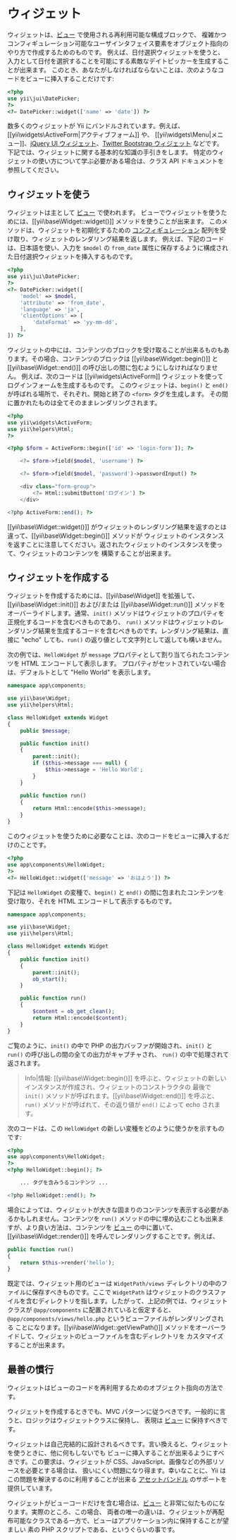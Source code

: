 ウィジェット
============

ウィジェットは、[ビュー](structure-views.md) で使用される再利用可能な構成ブロックで、
複雑かつコンフィギュレーション可能なユーザインタフェイス要素をオブジェクト指向のやり方で作成するためのものです。
例えば、日付選択ウィジェットを使うと、入力として日付を選択することを可能にする素敵なデイトピッカーを生成することが出来ます。
このとき、あなたがしなければならないことは、次のようなコードをビューに挿入することだけです:

```php
<?php
use yii\jui\DatePicker;
?>
<?= DatePicker::widget(['name' => 'date']) ?>
```

数多くのウィジェットが Yii にバンドルされています。例えば、[[yii\widgets\ActiveForm|アクティブフォーム]] や、
[[yii\widgets\Menu|メニュー]]、[jQuery UI ウィジェット](widget-jui.md)、[Twitter Bootstrap ウィジェット](widget-bootstrap.md) などです。
下記では、ウィジェットに関する基本的な知識の手引きをします。
特定のウィジェットの使い方について学ぶ必要がある場合は、クラス API ドキュメントを参照してください。


## ウィジェットを使う <a name="using-widgets"></a>

ウィジェットは主として [ビュー](structure-views.md) で使われます。
ビューでウィジェットを使うためには、[[yii\base\Widget::widget()]] メソッドを使うことが出来ます。
このメソッドは、ウィジェットを初期化するための [コンフィギュレーション](concept-configurations.md) 配列を受け取り、ウィジェットのレンダリング結果を返します。
例えば、下記のコードは、日本語を使い、入力を `$model` の `from_date`
属性に保存するように構成された日付選択ウィジェットを挿入するものです。

```php
<?php
use yii\jui\DatePicker;
?>
<?= DatePicker::widget([
    'model' => $model,
    'attribute' => 'from_date',
    'language' => 'ja',
    'clientOptions' => [
        'dateFormat' => 'yy-mm-dd',
    ],
]) ?>
```

ウィジェットの中には、コンテンツのブロックを受け取ることが出来るものもあります。その場合、コンテンツのブロックは
[[yii\base\Widget::begin()]] と [[yii\base\Widget::end()]] の呼び出しの間に包むようにしなければなりません。
例えば、次のコードは [[yii\widgets\ActiveForm]] ウィジェットを使ってログインフォームを生成するものです。
このウィジェットは、`begin()` と `end()` が呼ばれる場所で、それぞれ、開始と終了の `<form>` タグを生成します。
その間に置かれたものは全てそのままレンダリングされます。

```php
<?php
use yii\widgets\ActiveForm;
use yii\helpers\Html;
?>

<?php $form = ActiveForm::begin(['id' => 'login-form']); ?>

    <?= $form->field($model, 'username') ?>

    <?= $form->field($model, 'password')->passwordInput() ?>

    <div class="form-group">
        <?= Html::submitButton('ログイン') ?>
    </div>

<?php ActiveForm::end(); ?>
```

[[yii\base\Widget::widget()]] がウィジェットのレンダリング結果を返すのとは違って、[[yii\base\Widget::begin()]] メソッドが
ウィジェットのインスタンスを返すことに注意してください。返されたウィジェットのインスタンスを使って、ウィジェットのコンテンツを
構築することが出来ます。


## ウィジェットを作成する <a name="creating-widgets"></a>

ウィジェットを作成するためには、[[yii\base\Widget]] を拡張して、[[yii\base\Widget::init()]] および/または [[yii\base\Widget::run()]]
メソッドをオーバーライドします。通常、`init()` メソッドはウィジェットのプロパティを正規化するコードを含むべきものであり、
`run()` メソッドはウィジェットのレンダリング結果を生成するコードを含むべきものです。レンダリング結果は、直接に "echo"
しても、`run()` の返り値として文字列として返しても構いません。

次の例では、`HelloWidget` が `message` プロパティとして割り当てられたコンテンツを HTML エンコードして表示します。
プロパティがセットされていない場合は、デフォルトとして "Hello World" を表示します。

```php
namespace app\components;

use yii\base\Widget;
use yii\helpers\Html;

class HelloWidget extends Widget
{
    public $message;

    public function init()
    {
        parent::init();
        if ($this->message === null) {
            $this->message = 'Hello World';
        }
    }

    public function run()
    {
        return Html::encode($this->message);
    }
}
```

このウィジェットを使うために必要なことは、次のコードをビューに挿入するだけのことです。

```php
<?php
use app\components\HelloWidget;
?>
<?= HelloWidget::widget(['message' => 'おはよう']) ?>
```

下記は `HelloWidget` の変種で、`begin()` と `end()` の間に包まれたコンテンツを受け取り、それを
HTML エンコードして表示するものです。

```php
namespace app\components;

use yii\base\Widget;
use yii\helpers\Html;

class HelloWidget extends Widget
{
    public function init()
    {
        parent::init();
        ob_start();
    }

    public function run()
    {
        $content = ob_get_clean();
        return Html::encode($content);
    }
}
```

ご覧のように、`init()` の中で PHP の出力バッファが開始され、`init()` と `run()` の呼び出しの間の全ての出力がキャプチャされ、
`run()` の中で処理されて返されます。

> Info|情報: [[yii\base\Widget::begin()]] を呼ぶと、ウィジェットの新しいインスタンスが作成され、ウィジェットのコンストラクタの
  最後で `init()` メソッドが呼ばれます。[[yii\base\Widget::end()]] を呼ぶと、`run()` メソッドが呼ばれて、その返り値が `end()`
  によって echo されます。

次のコードは、この `HelloWidget` の新しい変種をどのように使うかを示すものです:

```php
<?php
use app\components\HelloWidget;
?>
<?php HelloWidget::begin(); ?>

    ... タグを含みうるコンテンツ ...

<?php HelloWidget::end(); ?>
```

場合によっては、ウィジェットが大きな固まりのコンテンツを表示する必要があるかもしれません。コンテンツを `run()`
メソッドの中に埋め込むことも出来ますが、より良い方法は、コンテンツを [ビュー](structure-views.md) の中に置いて、
[[yii\base\Widget::render()]] を呼んでレンダリングすることです。例えば、

```php
public function run()
{
    return $this->render('hello');
}
```

既定では、ウィジェット用のビューは `WidgetPath/views` ディレクトリの中のファイルに保存すべきものです。ここで
`WidgetPath` はウィジェットのクラスファイルを含むディレクトリを指します。したがって、上記の例では、ウィジェットクラスが
`@app/components` に配置されていると仮定すると、`@app/components/views/hello.php` というビューファイルがレンダリングされる
ことになります。[[yii\base\Widget::getViewPath()]] メソッドをオーバーライドして、ウィジェットのビューファイルを含むディレクトリを
カスタマイズすることが出来ます。


## 最善の慣行 <a name="best-practices"></a>

ウィジェットはビューのコードを再利用するためのオブジェクト指向の方法です。

ウィジェットを作成するときでも、MVC パターンに従うべきです。一般的に言うと、ロジックはウィジェットクラスに保持し、
表現は [ビュー](structure-views.md) に保持すべきです。

ウィジェットは自己完結的に設計されるべきです。言い換えると、ウィジェットを使うときに、他に何もしないでも
ビューに挿入することが出来るようにすべきです。この要求は、ウィジェットが CSS、JavaScript、画像などの外部リソースを必要とする場合は、
扱いにくい問題になり得ます。幸いなことに、Yii はこの問題を解決するのに利用することが出来る [アセットバンドル](structure-asset-bundles.md)
のサポートを提供しています。

ウィジェットがビューコードだけを含む場合は、[ビュー](structure-views.md) と非常に似たものになります。実際のところ、この場合、
両者の唯一の違いは、ウィジェットが再配布可能なクラスである一方で、ビューはアプリケーション内に保持することが望ましい
素の PHP スクリプトである、というぐらいの事です。
